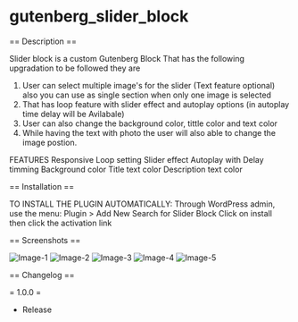 # gutenberg_slider_block
== Description ==

Slider block is a custom Gutenberg Block That has the following  upgradation to be followed they are 
1) User can select multiple image's for the slider (Text feature  optional) also you can use as single section when only one image is selected
2) That has loop feature with slider effect and autoplay options (in autoplay time delay will be Avilabale) 
3) User can also change the background color,  tittle color and text color 
4) While having  the text with photo the user will also able to change the image postion.

FEATURES
Responsive
Loop setting
Slider effect
Autoplay with Delay timming
Background color
Title text color
Description text color

== Installation ==

TO INSTALL THE PLUGIN AUTOMATICALLY:
Through WordPress admin, use the menu: Plugin > Add New
Search for Slider Block
Click on install then click the activation link

== Screenshots ==

![Image-1](https://github.com/patelmohip9/gutenberg_slider_block//assets/Screenshot-1.png?raw=true)
![Image-2](https://github.com/patelmohip9/gutenberg_slider_block//assets/Screenshot-2.png?raw=true)
![Image-3](https://github.com/patelmohip9/gutenberg_slider_block//assets/Screenshot-3.png?raw=true)
![Image-4](https://github.com/patelmohip9/gutenberg_slider_block//assets/Screenshot-4.png?raw=true)
![Image-5](https://github.com/patelmohip9/gutenberg_slider_block//assets/Screenshot-5.png?raw=true)


== Changelog ==

= 1.0.0 =
* Release
